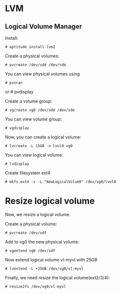 LVM
===
Logical Volume Manager
----------------------

Install:

    # aptitude install lvm2

Create a physical volumes:

    # pvcreate /dev/sdd /dev/sde

You can view physical volumes using

    # pvscan
or
    # pvdisplay

Create a volume group:

    # vgcreate vg0 /dev/sdd /dev/sde

You can view volume group:
    
    # vgdisplay

Now, you can create a logical volume:
    
    # lvcreate -L 15GB -n lvol0 vg0

You can view logical volume:

    # lvdisplay

Create filesystem ext4

    # mkfs.ext4 -v -L "NewLogicalVolum0" /dev/vg0/lvol0

Resize logical volume
=====================

Now, we resize a logical volume.

Create a physical volume:

    # pvcreate /dev/sdf

Add to vg0 the new physical volume:

    # vgextend vg0 /dev/sdf

Now extend logical volume vl-myvl with 25GB

    # lvextend -L +25GB /dev/vg0/vl-myvl

Finally, we need resize the logical volume(ext2/3/4):

    # resize2fs /dev/vg0/vl-myvl